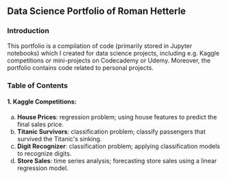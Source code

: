 ## Data Science Portfolio of Roman Hetterle

### Introduction

This portfolio is a compilation of code (primarily stored in Jupyter notebooks) which I created for data science projects, including e.g. Kaggle competitions or mini-projects on Codecademy or Udemy. Moreover, the portfolio contains code related to personal projects.

### Table of Contents

#### 1. Kaggle Competitions:

<ol type="a">
  <li><strong>House Prices</strong>: regression problem; using house features to predict the final sales price.</li>
  <li><strong>Titanic Survivors</strong>: classification problem; classify passengers that survived the Titanic's sinking.</li>
  <li><strong>Digit Recognizer</strong>: classification problem; applying classification models to recognize digits.</li>
  <li><strong>Store Sales</strong>: time series analysis; forecasting store sales using a linear regression model.</li>
</ol>
